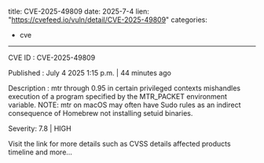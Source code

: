  
title: CVE-2025-49809
date: 2025-7-4
lien: "https://cvefeed.io/vuln/detail/CVE-2025-49809"
categories:
  - cve
---

CVE ID : CVE-2025-49809

Published :  July 4
2025
1:15 p.m. | 44 minutes ago

Description : mtr through 0.95
in certain privileged contexts
mishandles execution of a program specified by the MTR_PACKET environment variable. NOTE: mtr on macOS may often have Sudo rules
as an indirect consequence of Homebrew not installing setuid binaries.

Severity: 7.8 | HIGH

Visit the link for more details
such as CVSS details
affected products
timeline
and more...
